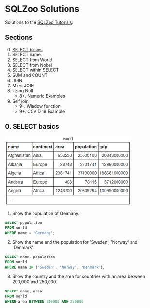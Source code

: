 # SQLZoo Solutions

Solutions to the [SQLZoo Tutorials](https://www.sqlzoo.net/wiki/SQL_Tutorial).

## Sections

0. [SELECT basics](#0-select-basics)
1. SELECT name
2. SELECT from World
3. SELECT from Nobel
4. SELECT within SELECT
5. SUM and COUNT
6. JOIN
7. More JOIN
8. Using Null
   - 8+. Numeric Examples
9. Self join
   - 9-. Window function
   - 9+. COVID 19 Example

## 0. SELECT basics

![World data table](images/world-table.png)

1. Show the population of Germany.

```sql
SELECT population
FROM world
WHERE name = 'Germany';
```
2. Show the name and the population for 'Sweden', 'Norway' and 'Denmark'.
```sql
SELECT name, population
FROM world
WHERE name IN ('Sweden', 'Norway', 'Denmark');
```
3. Show the country and the area for countries with an area between 200,000 and 250,000.
```sql
SELECT name, area
FROM world
WHERE area BETWEEN 200000 AND 250000
```